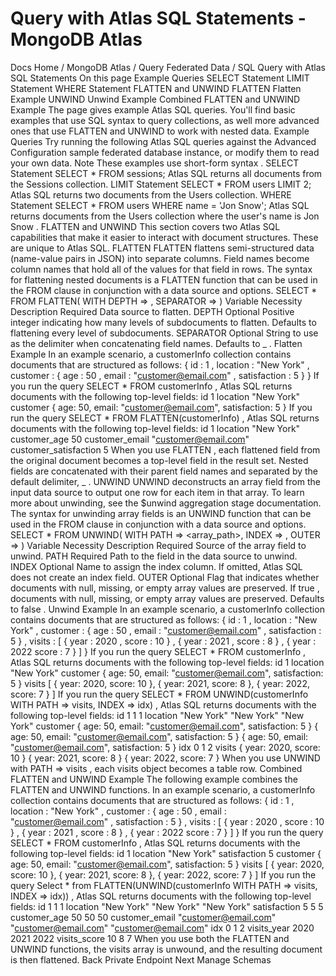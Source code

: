 # Query with Atlas SQL Statements - MongoDB Atlas


Docs Home / MongoDB Atlas / Query Federated Data / SQL Query with Atlas SQL Statements On this page Example Queries SELECT Statement LIMIT Statement WHERE Statement FLATTEN and UNWIND FLATTEN Flatten Example UNWIND Unwind Example Combined FLATTEN and UNWIND Example The page gives example Atlas SQL queries.
You'll find basic examples that use SQL syntax to query collections,
as well more advanced ones that use FLATTEN and UNWIND to work with nested data. Example Queries Try running the following Atlas SQL queries against the Advanced Configuration sample federated database instance, or modify them to read your
own data. Note These examples use short-form syntax . SELECT Statement SELECT * FROM sessions; Atlas SQL returns all documents from the Sessions collection. LIMIT Statement SELECT * FROM users LIMIT 2; Atlas SQL returns two documents from the Users collection. WHERE Statement SELECT * FROM users WHERE name = 'Jon Snow'; Atlas SQL returns documents from the Users collection where the user's name is Jon Snow . FLATTEN and UNWIND This section covers two Atlas SQL capabilities that make it easier to interact with document structures.
These are unique to Atlas SQL. FLATTEN FLATTEN flattens semi-structured data (name-value pairs in
JSON) into separate columns. Field names become column names that hold
all of the values for that field in rows. The syntax for flattening nested documents is a FLATTEN function
that can be used in the FROM clause in conjunction with a data
source and options. SELECT * FROM FLATTEN(<data source> WITH DEPTH => <integer>, SEPARATOR => <string> ) Variable Necessity Description <data source> Required Data source to flatten. DEPTH Optional Positive integer indicating how many levels of subdocuments to
flatten. Defaults to flattening every level of subdocuments. SEPARATOR Optional String to use as the delimiter when concatenating
field names. Defaults to _ . Flatten Example In an example scenario, a customerInfo collection contains
documents that are structured as follows: { id : 1 , location : "New York" , customer : { age : 50 , email : "customer@email.com" , satisfaction : 5 } } If you run the query SELECT * FROM customerInfo ,
Atlas SQL returns documents with the following top-level fields: id 1 location "New York" customer { age: 50, email: "customer@email.com", satisfaction: 5 } If you run the query SELECT * FROM FLATTEN(customerInfo) ,
Atlas SQL returns documents with the following top-level fields: id 1 location "New York" customer_age 50 customer_email "customer@email.com" customer_satisfaction 5 When you use FLATTEN , each flattened field from the original
document becomes a top-level field in the result set. Nested fields are
concatenated with their parent field names and separated by the default
delimiter, _ . UNWIND UNWIND deconstructs an array field from the input data source to
output one row for each item in that array. To learn more about
unwinding, see the $unwind aggregation
stage documentation. The syntax for unwinding array fields is an UNWIND function that
can be used in the FROM clause in conjunction with a data source
and options. SELECT * FROM UNWIND(<data source> WITH PATH => <array_path>, INDEX => <identifier>, OUTER => <bool> ) Variable Necessity Description <data source> Required Source of the array field to unwind. PATH Required Path to the field in the data source to
unwind. INDEX Optional Name to assign the index column. If omitted, Atlas SQL does
not create an index field. OUTER Optional Flag that indicates whether documents with null, missing, or
empty array values are preserved. If true , documents with
null, missing, or empty array values are preserved. Defaults to false . Unwind Example In an example scenario, a customerInfo collection contains
documents that are structured as follows: { id : 1 , location : "New York" , customer : { age : 50 , email : "customer@email.com" , satisfaction : 5 } , visits : [ { year : 2020 , score : 10 } , { year : 2021 , score : 8 } , { year : 2022 score : 7 } ] } If you run the query SELECT * FROM customerInfo ,
Atlas SQL returns documents with the following top-level fields: id 1 location "New York" customer { age: 50, email: "customer@email.com", satisfaction: 5 } visits [ { year: 2020, score: 10 }, { year: 2021, score: 8 }, { year: 2022, score: 7 } ] If you run the query SELECT * FROM UNWIND(customerInfo WITH PATH => visits, INDEX => idx) ,
Atlas SQL returns documents with the following top-level fields: id 1 1 1 location "New York" "New York" "New York" customer { age: 50, email: "customer@email.com", satisfaction: 5 } { age: 50, email: "customer@email.com", satisfaction: 5 } { age: 50, email: "customer@email.com", satisfaction: 5 } idx 0 1 2 visits { year: 2020, score: 10 } { year: 2021, score: 8 } { year: 2022, score: 7 } When you use UNWIND with PATH => visits , each visits object
becomes a table row. Combined FLATTEN and UNWIND Example The following example combines the FLATTEN and UNWIND functions. In an example scenario, a customerInfo collection contains
documents that are structured as follows: { id : 1 , location : "New York" , customer : { age : 50 , email : "customer@email.com" , satisfaction : 5 } , visits : [ { year : 2020 , score : 10 } , { year : 2021 , score : 8 } , { year : 2022 score : 7 } ] } If you run the query SELECT * FROM customerInfo ,
Atlas SQL returns documents with the following top-level fields: id 1 location "New York" satisfaction 5 customer { age: 50, email: "customer@email.com", satisfaction: 5 } visits [ { year: 2020, score: 10 }, { year: 2021, score: 8 }, { year: 2022, score: 7 } ] If you run the query Select * from FLATTEN(UNWIND(customerInfo WITH PATH => visits, INDEX => idx)) ,
Atlas SQL returns documents with the following top-level fields: id 1 1 1 location "New York" "New York" "New York" satisfaction 5 5 5 customer_age 50 50 50 customer_email "customer@email.com" "customer@email.com" "customer@email.com" idx 0 1 2 visits_year 2020 2021 2022 visits_score 10 8 7 When you use both the FLATTEN and UNWIND functions,
the visits array is unwound, and the resulting document is then flattened. Back Private Endpoint Next Manage Schemas

